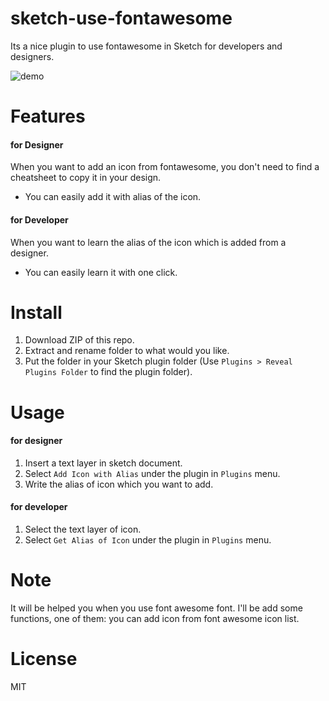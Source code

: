 sketch-use-fontawesome
=================

Its a nice plugin to use fontawesome in Sketch for developers and designers.

![demo][demo-image]

# Features

#### for Designer
When you want to add an icon from fontawesome, you don't need to find a cheatsheet to copy it in your design. 
- You can easily add it with alias of the icon.

#### for Developer
When you want to learn the alias of the icon which is added from a designer.
- You can easily learn it with one click.

# Install

1. Download ZIP of this repo.
2. Extract and rename folder to what would you like.
3. Put the folder in your Sketch plugin folder (Use `Plugins > Reveal Plugins Folder` to find the plugin folder).

# Usage

#### for designer

1. Insert a text layer in sketch document.
2. Select `Add Icon with Alias` under the plugin in `Plugins` menu.
3. Write the alias of icon which you want to add.

#### for developer

1. Select the text layer of icon.
2. Select `Get Alias of Icon` under the plugin in `Plugins` menu.

# Note

It will be helped you when you use font awesome font. I'll be add some functions, one of them: you can add icon from font awesome icon list.

# License

MIT

[demo-image]: http://i.imgur.com/7Hbgdc2.gif
